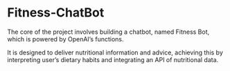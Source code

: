 # Fitness-ChatBot
The core of the project involves building a chatbot, named Fitness Bot, which is powered by OpenAI’s functions.

It is designed to deliver nutritional information and advice, achieving this by interpreting user’s dietary habits and integrating an API of nutritional data.

